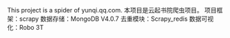 This project is a spider of yunqi.qq.com.
本项目是云起书院爬虫项目。
项目框架：scrapy
数据存储：MongoDB V4.0.7
去重模块：Scrapy_redis
数据可视化：Robo 3T
